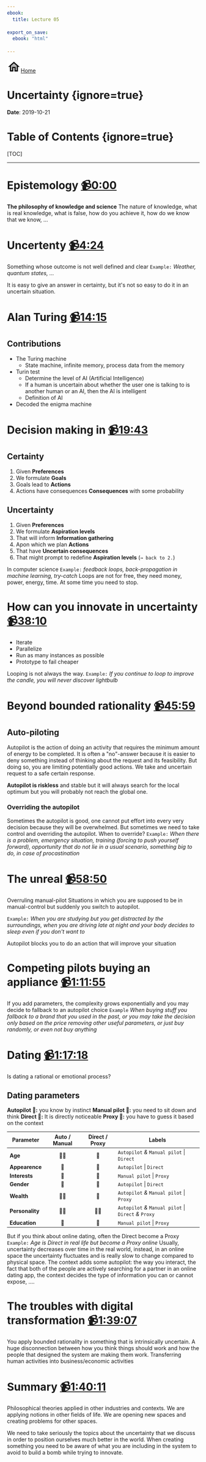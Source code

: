 ```yaml
---
ebook:
  title: Lecture 05

export_on_save:
  ebook: "html"

---
```


<a href="https://zanna-37.github.io/I-E_Basis_2019/"><img src="./resources/home.png" alt="Home" style="vertical-align: bottom;">Home</a>

# Uncertainty {ignore=true}

**Date**: 2019-10-21

# Table of Contents {ignore=true}

[TOC]

-----

# Epistemology [📹0:00](https://youtu.be/Deghp1uSO4g)

**The philosophy of knowledge and science**
The nature of knowledge, what is real knowledge, what is false, how do you achieve it, how do we know that we know, …

# Uncertenty [📹4:24](https://youtu.be/Deghp1uSO4g?t=264)

Something whose outcome is not well defined and clear
`Example:` _Weather, quantum states, …_

It is easy to give an answer in certainty, but it's not so easy to do it in an uncertain situation.

# Alan Turing [📹14:15](https://youtu.be/Deghp1uSO4g?t=855)

## Contributions

- The Turing machine
  - State machine, infinite memory, process data from the memory
- Turin test
  - Determine the level of AI (Artificial Intelligence)
  - If a human is uncertain about whether the user one is talking to is another human or an AI, then the AI is intelligent
  - Definition of AI
- Decoded the enigma machine

# Decision making in [📹19:43](https://youtu.be/Deghp1uSO4g?t=1183)

## Certainty

1. Given **Preferences**
2. We formulate **Goals**
3. Goals lead to **Actions**
4. Actions have consequences **Consequences** with some probability

## Uncertainty

1. Given **Preferences**
2. We formulate **Aspiration levels**
3. That will inform **Information gathering**
4. Apon which we plan **Actions**
5. That have **Uncertain consequences**
6. That might prompt to redefine **Aspiration levels** (`→ back to 2.`)

In computer science `Example:` _feedback loops, back-propagation in machine learning, try-catch_
Loops are not for free, they need money, power, energy, time. At some time you need to stop.

# How can you innovate in uncertainty [📹38:10](https://youtu.be/Deghp1uSO4g?t=2290)

- Iterate
- Parallelize
- Run as many instances as possible
- Prototype to fail cheaper

Looping is not always the way.
`Example:` _If you continue to loop to improve the candle, you will never discover lightbulb_

# Beyond bounded rationality [📹45:59](https://youtu.be/Deghp1uSO4g?t=2759)

## Auto-piloting

Autopilot is the action of doing an activity that requires the minimum amount of energy to be completed. It is often a "no"-answer because it is easier to deny something instead of thinking about the request and its feasibility. But doing so, you are limiting potentially good actions.
We take and uncertain request to a safe certain response.

**Autopilot is riskless** and stable but it will always search for the local optimum but you will probably not reach the global one.

### Overriding the autopilot

Sometimes the autopilot is good, one cannot put effort into every very decision because they will be overwhelmed. But sometimes we need to take control and overriding the autopilot.
When to override? `Example:` _When there is a problem, emergency situation, training (forcing to push yourself forward), opportunity that do not lie in a usual scenario, something big to do, in case of procastination_

# The unreal [📹58:50](https://youtu.be/Deghp1uSO4g?t=3530)

Overruling manual-pilot
Situations in which you are supposed to be in manual-control but suddenly you switch to autopilot.

`Example:` _When you are studying but you get distracted by the surroundings, when you are driving late at night and your body decides to sleep even if you don't want to_

Autopilot blocks you to do an action that will improve your situation

# Competing pilots buying an appliance [📹1:11:55](https://youtu.be/Deghp1uSO4g?t=4315)

If you add parameters, the complexity grows exponentially and you may decide to fallback to an autopilot choice `Example` _When buying stuff you fallback to a brand that you used in the past, or you may take the decision only based on the price removing other useful parameters, or just buy randomly, or even not buy anything_

# Dating [📹1:17:18](https://youtu.be/Deghp1uSO4g?t=4638)

Is dating a rational or emotional process?

## Dating parameters

**Autopilot 🤖:** you know by instinct
**Manual pilot 🤔:** you need to sit down and think
**Direct 📌:** It is directly noticeable
**Proxy 📡:** you have to guess it based on the context

| Parameter       | Auto / Manual | Direct / Proxy | Labels                                                 |
| --------------- |:-------------:|:--------------:| ------------------------------------------------------ |
| **Age**         |     🤖🤔      |       📌       | `Autopilot` _&_ `Manual pilot` \| `Direct`             |
| **Appearence**  |      🤖       |       📌       | `Autopilot` \| `Direct`                                |
| **Interests**   |      🤔       |       📡       | `Manual pilot` \| `Proxy`                              |
| **Gender**      |      🤖       |       📌       | `Autopilot` \| `Direct`                                |
| **Wealth**      |     🤖🤔      |       📡       | `Autopilot` _&_ `Manual pilot` \| `Proxy`              |
| **Personality** |     🤖🤔      |      📌📡      | `Autopilot` _&_ `Manual pilot` \| `Direct` _&_ `Proxy` |
| **Education**   |      🤔       |       📡       | `Manual pilot` \| `Proxy`                              |

But if you think about online dating, often the Direct become a Proxy `Example:` _Age is Direct in real life but become a Proxy online_
Usually, uncertainty decreases over time in the real world, instead, in an online space the uncertainty fluctuates and is really slow to change compared to physical space.
The context adds some autopilot: the way you interact, the fact that both of the people are actively searching for a partner in an online dating app, the context decides the type of information you can or cannot expose, ….

# The troubles with digital transformation [📹1:39:07](https://youtu.be/Deghp1uSO4g?t=5947)

You apply bounded rationality in something that is intrinsically uncertain.
A huge disconnection between how you think things should work and how the people that designed the system are making them work.
Transferring human activities into business/economic activities

# Summary [📹1:40:11](https://youtu.be/Deghp1uSO4g?t=6011)

Philosophical theories applied in other industries and contexts.
We are applying notions in other fields of life.
We are opening new spaces and creating problems for other spaces.

We need to take seriously the topics about the uncertainty that we discuss in order to position ourselves much better in the world.
When creating something you need to be aware of what you are including in the system to avoid to build a bomb while trying to innovate.
